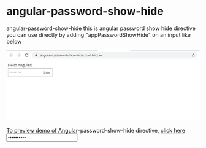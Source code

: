 # angular-password-show-hide
angular-password-show-hide
this is angular password show hide directive you can use directly  by adding "appPasswordShowHide" on an input like below 

<p align="center">
    <img  alt="Angular-password-show-hide" src="Angular-password-show-hide.JPG" class="img-responsive">
</p>

To preview demo of Angular-password-show-hide directive, [click here](https://angular-password-show-hide.stackblitz.io/)
<input type = password value="inputcompo" appPasswordShowHide/>


